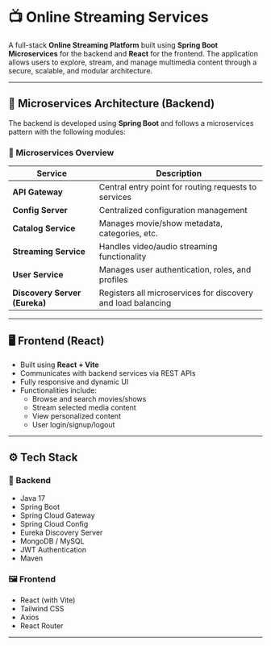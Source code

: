 # 📺 Online Streaming Services

A full-stack **Online Streaming Platform** built using **Spring Boot Microservices** for the backend and **React** for the frontend. The application allows users to explore, stream, and manage multimedia content through a secure, scalable, and modular architecture.

---

## 🧩 Microservices Architecture (Backend)

The backend is developed using **Spring Boot** and follows a microservices pattern with the following modules:

### 🔗 Microservices Overview

| Service        | Description |
|----------------|-------------|
| **API Gateway** | Central entry point for routing requests to services |
| **Config Server** | Centralized configuration management |
| **Catalog Service** | Manages movie/show metadata, categories, etc. |
| **Streaming Service** | Handles video/audio streaming functionality |
| **User Service** | Manages user authentication, roles, and profiles |
| **Discovery Server (Eureka)** | Registers all microservices for discovery and load balancing |

---

## 🖥️ Frontend (React)

- Built using **React + Vite**
- Communicates with backend services via REST APIs
- Fully responsive and dynamic UI
- Functionalities include:
  - Browse and search movies/shows
  - Stream selected media content
  - View personalized content
  - User login/signup/logout

---

## ⚙️ Tech Stack

### 🚀 Backend

- Java 17
- Spring Boot
- Spring Cloud Gateway
- Spring Cloud Config
- Eureka Discovery Server
- MongoDB / MySQL
- JWT Authentication
- Maven

### 🖼 Frontend

- React (with Vite)
- Tailwind CSS
- Axios
- React Router

---


